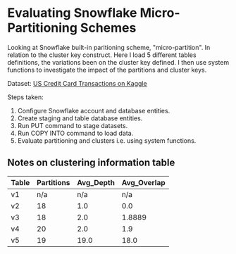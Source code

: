 # Evaluating Snowflake Micro-Partitioning Schemes

Looking at Snowflake built-in paritioning scheme, "micro-partition".
In relation to the cluster key construct. Here I load 5 different 
tables definitions, the variations been on the cluster key defined.
I then use system functions to investigate the impact of the partitions
and cluster keys.

Dataset: [US Credit Card Transactions on Kaggle](https://kaggle.com/datasets/ealtman2019/credit-card-transactions)

Steps taken:

1. Configure Snowflake account and database entities.
2. Create staging and table database entities.
3. Run PUT command to stage datasets.
4. Run COPY INTO command to load data.
5. Evaluate partitioning and clusters i.e. using system functions.

## Notes on clustering information table

|Table|Partitions|Avg_Depth|Avg_Overlap|
|-----|----------|---------|-----------|
|v1   |   n/a    |  n/a    |   n/a     |
|v2   |   18     |  1.0    |   0.0     |
|v3   |   18     |  2.0    |   1.8889  |
|v4   |   20     |  2.0    |   1.9     |
|v5   |   19     |  19.0   |   18.0    |

